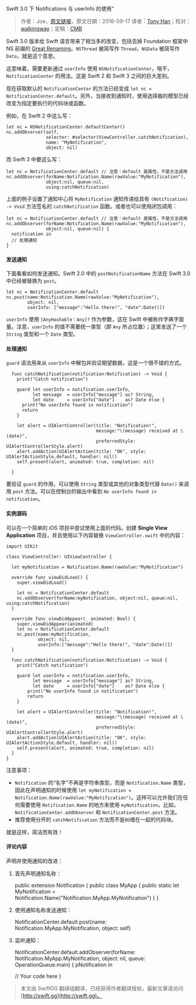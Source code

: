Swift 3.0 下 Notifications 与 userInfo 的使用"

> 作者：Joe，[原文链接](http://dev.iachieved.it/iachievedit/notifications-and-userinfo-with-swift-3-0/)，原文日期：2016-09-17
> 译者：[Tony Han](undefined)；校对：[walkingway](http://chengway.in/)；定稿：[CMB](https://github.com/chenmingbiao)
  









Swift 3.0 版本给 Swift 语言带来了相当多的改变，包括去掉 Foundation 框架中 NS 前缀的 [Great Renaming](https://developer.apple.com/videos/play/wwdc2016/403/)。`NSThread` 被简写作 `Thread`，`NSData` 被简写作 `Data`，就是这个意思。



这意味着，需要更新通过 `userInfo` 使用 `NSNotificationCenter`，哦不，`NotificationCenter` 的用法。这是 Swift 2 和 Swift 3 之间的巨大差别。

现在获取默认的 `NotificationCenter` 的方法已经变成 `let nc = NotificationCenter.default`。另外，当接收到通知时，使用选择器的模型已经改变为指定要执行的代码块或函数。

例如，在 Swift 2 中这么写：

    
    let nc = NSNotificationCenter.defaultCenter()
    nc.addObserver(self, 
                   selector: #selector(ViewController.catchNotification),
                   name: "MyNotification", 
                   object: nil)

而 Swift 3 中要这么写：

    
    let nc = NotificationCenter.default // 注意：default 是属性，不是方法调用
    nc.addObserver(forName:Notification.Name(rawValue:"MyNotification"),
                   object:nil, queue:nil,
                   using:catchNotification)

上面的例子设置了通知中心将 `MyNotification` 通知传递给具有 `(Notification) -> Void` 方法签名的 `catchNotification` 函数。或者也可以使用闭包调用：

    
    let nc = NotificationCenter.default // 注意：default 是属性，不是方法调用
    nc.addObserver(forName:Notification.Name(rawValue:"MyNotification"),
                   object:nil, queue:nil) {
      notification in
      // 处理通知
    }

#### 发送通知

下面看看如何发送通知。Swift 2.0 中的 `postNotificationName` 方法在 Swift 3.0 中已经被替换为 `post`。

    
    let nc = NotificationCenter.default
    nc.post(name:Notification.Name(rawValue:"MyNotification"),
            object: nil,
            userInfo: ["message":"Hello there!", "date":Date()])

`userInfo` 使用 `[AnyHashable：Any]?` 作为参数，这在 Swift 中被称作字典字面量。注意，`userInfo` 的值不需要统一类型（即 `Any` 所占位置）；这里发送了一个 `String` 类型和一个 `Date` 类型。

#### 处理通知

`guard` 语法用来从 `userInfo` 中解包并验证期望数据，这是一个很不错的方式。

    
      func catchNotification(notification:Notification) -> Void {
        print("Catch notification")
        
        guard let userInfo = notification.userInfo,
              let message  = userInfo["message"] as? String,
              let date     = userInfo["date"]    as? Date else {
          print("No userInfo found in notification")
          return
        }
        
        let alert = UIAlertController(title: "Notification!",
                                      message:"\(message) received at \(date)",
                                      preferredStyle: UIAlertControllerStyle.alert)
        alert.addAction(UIAlertAction(title: "OK", style: UIAlertActionStyle.default, handler: nil))
        self.present(alert, animated: true, completion: nil)
        
      }

要验证 `guard` 的作用，可以使用 `String` 类型或其他的对象类型代替 `Date()` 来调用 `post` 方法。可以在控制台的输出中看到 `No userInfo found in notification`。

#### 实例源码

可以在一个简单的 iOS 项目中尝试使用上面的代码。创建 **Single View Application** 项目，并且使用以下内容替换 `ViewController.swift` 中的内容：

    
    import UIKit
    
    class ViewController: UIViewController {
      
      let myNotification = Notification.Name(rawValue:"MyNotification")
    
      override func viewDidLoad() {
        super.viewDidLoad()
        
        let nc = NotificationCenter.default
        nc.addObserver(forName:myNotification, object:nil, queue:nil, using:catchNotification)
      }
      
      override func viewDidAppear(_ animated: Bool) {
        super.viewDidAppear(animated)
        let nc = NotificationCenter.default
        nc.post(name:myNotification,
                object: nil,
                userInfo:["message":"Hello there!", "date":Date()])
      }
      
      func catchNotification(notification:Notification) -> Void {
        print("Catch notification")
        
        guard let userInfo = notification.userInfo,
              let message  = userInfo["message"] as? String,
              let date     = userInfo["date"]    as? Date else {
            print("No userInfo found in notification")
            return
        }
        
        let alert = UIAlertController(title: "Notification!",
                                      message:"\(message) received at \(date)",
                                      preferredStyle: UIAlertControllerStyle.alert)
        alert.addAction(UIAlertAction(title: "OK", style: UIAlertActionStyle.default, handler: nil))
        self.present(alert, animated: true, completion: nil)
      }
    }

注意事项：

- `Notification` 的“名字”不再是字符串类型，而是 `Notification.Name` 类型，因此在声明通知的时候使用 `let myNotification = Notification.Name(rawValue:"MyNotification")`。这样可以允许我们在任何需要使用 `Notification.Name` 的地方来使用 `myNotification`，比如，`NotificationCenter.addObserver` 和 `NotificationCenter.post` 方法。
- 推荐使用分开的 `catchNotification` 方法而不是纠缠在一起的代码块。

就是这样，简洁而有效！

#### 评论内容

声明并使用通知的改进：

1) 首先声明通知名称：

    
    public extension Notification {
      public class MyApp {
         public static let MyNotification = Notification.Name("Notification.MyApp.MyNotification")
      }
    }

2) 使用通知名称发送通知：

    
    NotificationCenter.default.post(name: Notification.MyApp.MyNotification, object: self)

3) 监听通知：

    
    NotificationCenter.default.addObserver(forName: Notification.MyApp.MyNotification, object: nil, queue: OperationQueue.main) {
          pNotification in
     
      // Your code here
    }

> 本文由 SwiftGG 翻译组翻译，已经获得作者翻译授权，最新文章请访问 [http://swift.gg](http://swift.gg)。